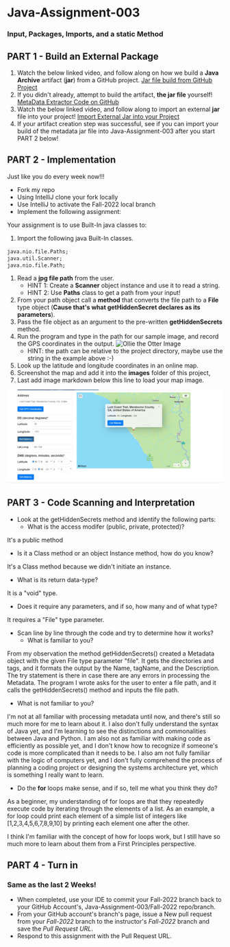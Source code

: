 # Java-Assignment-003
### Input, Packages, Imports, and a static Method
## PART 1 - Build an External Package
1. Watch the below linked video, and follow along on how we build a **Java Archive** artifact (**jar**) from a GitHub project.
[Jar file build from GitHub Project](https://pdx.nv.instructuremedia.com/fetch/QkFoYkIxc0hhUVRKb0U0RGFRUmRkUVFDYkNzSG9QNFVZdz09LS1hYTBhODRlOWU5NTdkMzljZDU4ZThiM2Y1N2RmNDZhMmI4NGUxMmM0.mp4)
1. If you didn't already, attempt to build the artifact, **the jar file** yourself!
[MetaData Extractor Code on GitHub](https://github.com/drewnoakes/metadata-extractor)
1. Watch the below linked video, and follow along to import an external **jar** file into your project!
[Import External Jar into your Project](https://pdx.nv.instructuremedia.com/fetch/QkFoYkIxc0hhUVM0b1U0RGFRVGJkUVFDYkNzSEJmOFVZdz09LS0yYWY5NmMwYzM2MDA0ZGY5YTAzNTQ0NjM0ZTNmYWI2NTk4ZGMyYjRk.mp4)
1. If your artifact creation step was successful, see if you can import your build of the metadata jar file into Java-Assignment-003 after you start PART 2 below!

## PART 2 - Implementation
Just like you do every week now!!!
* Fork my repo
* Using IntelliJ clone your fork locally
* Use IntelliJ to activate the Fall-2022 local branch
* Implement the following assignment:

Your assignment is to use Built-In java classes to:

1. Import the following java Built-In classes.
```
java.nio.file.Paths;
java.util.Scanner;
java.nio.file.Path;
```
1. Read a **jpg file path** from the user.
     * HINT 1: Create a **Scanner** object instance and use it to read a string.
     * HINT 2: Use **Paths** class to get a path from your input!
1. From your path object call a **method** that converts the file path to a **File** type object (**Cause that's what getHiddenSecret declares as its parameters**).
1. Pass the file object as an argument to the pre-written **getHiddenSecrets** method.
1. Run the program and type in the path for our sample image, and record the GPS coordinates in the output.
  ![Ollie the Otter Image](images/OllieTheOtter.jpg)
    * HINT: the path can be relative to the project directory, maybe use the string in the example above :-)
1. Look up the latitude and longitude coordinates in an online map.
1. Screenshot the map and add it into the **images** folder of this project,
1. Last add image markdown below this line to load your map image.

  ![Map Picture](images/Java_Assignment_3_MapPicture.jpg)
## PART 3 - Code Scanning and Interpretation
* Look at the getHiddenSecrets method and identify the following parts:
    * What is the access modifer (public, private, protected)?
  
It's a public method

* Is it a Class method or an object Instance method, how do you know?

It's a Class method because we didn't initiate an instance.

  * What is its return data-type?

It is a "void" type.

  * Does it require any parameters, and if so, how many and of what type?

It requires a "File" type parameter.

* Scan line by line through the code and try to determine how it works?
    * What is familiar to you?

From my observation the method getHiddenSecrets() created a Metadata object with the given File type parameter "file". 
It gets the directories and tags, and it formats the output by the Name, tagName, and the Description. 
The try statement is there in case there are any errors in processing the Metadata. 
The program I wrote asks for the user to enter a file path, and it calls the getHiddenSecrets() method and inputs the file path.

  * What is not familiar to you?

I'm not at all familiar with processing metadata until now, and there's still so much more for me to learn about it.
I also don't fully understand the syntax of Java yet, and I'm learning to see the distinctions and commonalities between Java and Python.
I am also not as familiar with making code as efficiently as possible yet, and I don't know how to recognize if someone's code is more complicated than it needs to be.
I also am not fully familiar with the logic of computers yet, and I don't fully comprehend the process of planning a coding project or designing the systems architecture yet,
which is something I really want to learn.

  * Do the **for** loops make sense, and if so, tell me what you think they do?

As a beginner, my understanding of for loops are that they repeatedly execute code by iterating through the elements of a list.
As an example, a for loop could print each element of a simple list of integers like [1,2,3,4,5,6,7,8,9,10] by printing each element one after the other.

I think I'm familiar with the concept of how for loops work, but I still have so much more to learn about them from a First Principles perspective.

## PART 4 - Turn in
### Same as the last 2 Weeks!
* When completed, use your IDE to commit your Fall-2022 branch back to your GitHub Account's, Java-Assignment-003/Fall-2022 repo/branch.
* From your GitHub account's branch's page, issue a New pull request from your *Fall-2022* branch to the instructor's *Fall-2022* branch and save the *Pull Request URL*.
* Respond to this assignment with the Pull Request URL.
